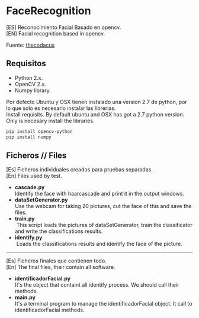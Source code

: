 # FaceRecognition
[ES] Reconocimiento Facial Basado en opencv.  
[EN] Facial recognition based in opencv.  

Fuente: [thecodacus](http://thecodacus.com/opencv-python-face-detection/#.WJi_Z7bhBE4)

## Requisitos

- Python 2.x.
- OpenCV 2.x.
- Numpy library.

Por defecto Ubuntu y OSX tienen instalado una version 2.7 de python, por lo que solo es necesario instalar las librerias.  
Install requisits. By default ubuntu and OSX has got a 2.7 python version. Only is necesary install the libraries.

```bash
pip install opencv-python
pip install numpy
```

## Ficheros // Files

[Es] Ficheros individuales creados para pruebas separadas.  
[En] Files used by test.  

- **cascade.py**  
  Identify the face with haarcascade and print it in the output windows.
- **dataSetGenerator.py**  
  Use the webcam for taking 20 pictures, cut the face of this and save the files.
- **train.py**   
  This script loads the pictures of dataSetGenerator, train the classificator and write the classifications results.
- **identify.py**   
  Loads the classifications results and identify the face of the picture.

---

[Es] Ficheros finales que contienen todo.  
[En] The final files, their contain all software.  

- **identificadorFacial.py**  
  It's the object that containt all identify process. We should call their methods.
- **main.py**  
  It's a terminal program to manage the identificadorFacial object. It call to identificadorFacial methods.


